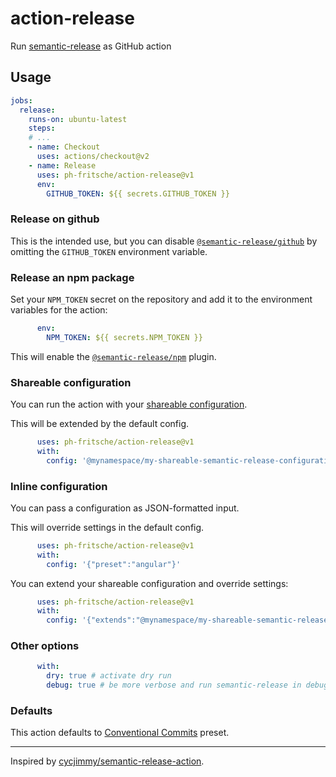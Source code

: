 # action-release

Run [semantic-release](https://semantic-release.gitbook.io/) as GitHub action

## Usage

```yml
jobs:
  release:
    runs-on: ubuntu-latest
    steps:
    # ...
    - name: Checkout
      uses: actions/checkout@v2
    - name: Release
      uses: ph-fritsche/action-release@v1
      env:
        GITHUB_TOKEN: ${{ secrets.GITHUB_TOKEN }}
```

### Release on github

This is the intended use, but you can disable [`@semantic-release/github`](https://github.com/semantic-release/github) by omitting the `GITHUB_TOKEN` environment variable.

### Release an npm package

Set your `NPM_TOKEN` secret on the repository and add it to the environment variables for the action:

```yml
      env:
        NPM_TOKEN: ${{ secrets.NPM_TOKEN }}
```

This will enable the [`@semantic-release/npm`](https://github.com/semantic-release/npm) plugin.

### Shareable configuration

You can run the action with your [shareable configuration](https://semantic-release.gitbook.io/semantic-release/usage/shareable-configurations).

This will be extended by the default config.

```yml
      uses: ph-fritsche/action-release@v1
      with:
        config: '@mynamespace/my-shareable-semantic-release-configuration'
```

### Inline configuration

You can pass a configuration as JSON-formatted input.

This will override settings in the default config.

```yml
      uses: ph-fritsche/action-release@v1
      with:
        config: '{"preset":"angular"}'
```

You can extend your shareable configuration and override settings:

```yml
      uses: ph-fritsche/action-release@v1
      with:
        config: '{"extends":"@mynamespace/my-shareable-semantic-release-configuration","preset":"angular"}'
```

### Other options

```yml
      with:
        dry: true # activate dry run
        debug: true # be more verbose and run semantic-release in debug mode
```

### Defaults

This action defaults to [Conventional Commits](https://www.conventionalcommits.org/en/v1.0.0/) preset.

---

Inspired by [cycjimmy/semantic-release-action](https://github.com/cycjimmy/semantic-release-action).
